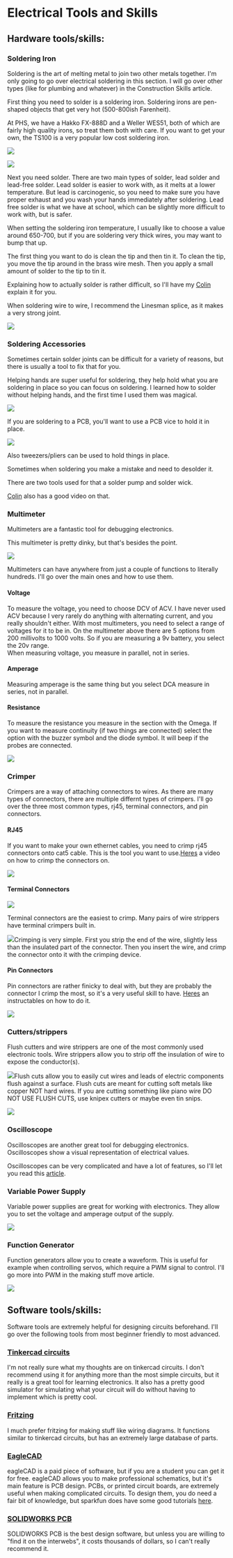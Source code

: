 # Electrical Tools and Skills

## Hardware tools/skills:

### Soldering Iron

Soldering is the art of melting metal to join two other metals together. I'm only going to go over electrical soldering in this section. I will go over other types \(like for plumbing and whatever\) in the Construction Skills article.

First thing you need to solder is a soldering iron. Soldering irons are pen-shaped objects that get very hot \(500-800ish Farenheit\).

At PHS, we have a Hakko FX-888D and a Weller WES51, both of which are fairly high quality irons, so treat them both with care. If you want to get your own, the TS100 is a very popular low cost soldering iron.

![](/assets/hakko.png)

![](/assets/wellerwes51.png)

Next you need solder. There are two main types of solder, lead solder and lead-free solder. Lead solder is easier to work with, as it melts at a lower temperature. But lead is carcinogenic, so you need to make sure you have proper exhaust and you wash your hands immediately after soldering. Lead free solder is what we have at school, which can be slightly more difficult to work with, but is safer.

When setting the soldering iron temperature, I usually like to choose a value around 650-700, but if you are soldering very thick wires, you may want to bump that up.

The first thing you want to do is clean the tip and then tin it. To clean the tip, you move the tip around in the brass wire mesh. Then you apply a small amount of solder to the tip to tin it.

Explaining how to actually solder is rather difficult, so I'll have my [Colin](https://www.youtube.com/watch?v=QKbJxytERvg) explain it for you.

When soldering wire to wire, I recommend the Linesman splice, as it makes a very strong joint.

![](/assets/linesman.png)

### Soldering Accessories

Sometimes certain solder joints can be difficult for a variety of reasons, but there is usually a tool to fix that for you.

Helping hands are super useful for soldering, they help hold what you are soldering in place so you can focus on soldering. I learned how to solder without helping hands, and the first time I used them was magical.

![](/assets/helpinghands.png)

If you are soldering to a PCB, you'll want to use a PCB vice to hold it in place.

![](/assets/pcbvice.png)

Also tweezers/pliers can be used to hold things in place.

Sometimes when soldering you make a mistake and need to desolder it.

There are two tools used for that a solder pump and solder wick.

[Colin](https://www.youtube.com/watch?v=N_dvf45hN6Y) also has a good video on that.

### Multimeter

Multimeters are a fantastic tool for debugging electronics.

This multimeter is pretty dinky, but that's besides the point.

![](/assets/multimeter.png)

Multimeters can have anywhere from just a couple of functions to literally hundreds. I'll go over the main ones and how to use them.

#### Voltage

To measure the voltage, you need to choose DCV of ACV. I have never used ACV because I very rarely do anything with alternating current, and you really shouldn't either. With most multimeters, you need to select a range of voltages for it to be in. On the multimeter above there are 5 options from 200 millivolts to 1000 volts. So if you are measuring a 9v battery, you select the 20v range.  
When measuring voltage, you measure in parallel, not in series.

#### Amperage

Measuring amperage is the same thing but you select DCA measure in series, not in parallel.

#### Resistance

To measure the resistance you measure in the section with the Omega. If you want to measure continuity \(if two things are connected\) select the option with the buzzer symbol and the diode symbol. It will beep if the probes are connected.

![](/assets/beepermultimeter.png)

### Crimper

Crimpers are a way of attaching connectors to wires. As there are many types of connectors, there are multiple differnt types of crimpers. I'll go over the three most common types, rj45, terminal connectors, and pin connectors.

#### RJ45

If you want to make your own ethernet cables, you need to crimp rj45 connectors onto cat5 cable. This is the tool you want to use.[Heres](https://www.youtube.com/watch?v=ORZYBASS9zw) a video on how to crimp the connectors on.

![](/assets/rj45crimper.png)

#### Terminal Connectors

![](/assets/terminalconnectors.png)

Terminal connectors are the easiest to crimp. Many pairs of wire strippers have terminal crimpers built in.

![](/assets/terminalcrimper.png)Crimping is very simple. First you strip the end of the wire, slightly less than the insulated part of the connector. Then you insert the wire, and crimp the connector onto it with the crimping device.

#### Pin Connectors

Pin connectors are rather finicky to deal with, but they are probably the connector I crimp the most, so it's a very useful skill to have. [Heres](http://www.instructables.com/id/Dupont-Crimp-Tool-Tutorial/) an instructables on how to do it.

![](/assets/dupontcrimper.png)

### Cutters/strippers

Flush cutters and wire strippers are one of the most commonly used electronic tools. Wire strippers allow you to strip off the insulation of wire to expose the conductor\(s\).

![](/assets/wirestrippers.png)Flush cuts allow you to easily cut wires and leads of electric components flush against a surface. Flush cuts are meant for cutting soft metals like copper NOT hard wires. If you are cutting something like piano wire DO NOT USE FLUSH CUTS, use knipex cutters or maybe even tin snips.

![](/assets/flushcuts.png)

### Oscilloscope

Oscilloscopes are another great tool for debugging electronics. Oscilloscopes show a visual representation of electrical values.

Oscilloscopes can be very complicated and have a lot of features, so I'll let you read this [article](https://learn.sparkfun.com/tutorials/how-to-use-an-oscilloscope).

### Variable Power Supply

Variable power supplies are great for working with electronics. They allow you to set the voltage and amperage output of the supply.

![](/assets/variablepsu.png)

### Function Generator

Function generators allow you to create a waveform. This is useful for example when controlling servos, which require a PWM signal to control. I'll go more into PWM in the making stuff move article.

![](/assets/functiongenerator.png)

## Software tools/skills:

Software tools are extremely helpful for designing circuits beforehand. I'll go over the following tools from most beginner friendly to most advanced.

### [Tinkercad circuits](https://www.tinkercad.com/circuits)

I'm not really sure what my thoughts are on tinkercad circuits. I don't recommend using it for anything more than the most simple circuits, but it really is a great tool for learning electronics. It also has a pretty good simulator for simulating what your circuit will do without having to implement which is pretty cool. 

### [Fritzing](http://fritzing.org/home/)

I much prefer fritzing for making stuff like wiring diagrams. It functions similar to tinkercad circuits, but has an extremely large database of parts.

### [EagleCAD](https://www.autodesk.com/products/eagle/overview)

eagleCAD is a paid piece of software, but if you are a student you can get it for free. eagleCAD allows you to make professional schematics, but it's main feature is PCB design. PCBs, or printed circuit boards, are extremely useful when making complicated circuits. To design them, you do need a fair bit of knowledge, but sparkfun does have some good tutorials [here](https://learn.sparkfun.com/tutorials/tags/eagle). 

### [SOLIDWORKS PCB](http://smart.solidworks.com/electronics-design.html)

SOLIDWORKS PCB is the best design software, but unless you are willing to "find it on the interwebs", it costs thousands of dollars, so I can't really recommend it.

### 



